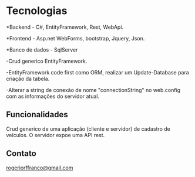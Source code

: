 
# Tecnologias

*Backend -
C#, EntityFramework, Rest, WebApi.

*Frontend -
Asp.net WebForms, bootstrap, Jquery, Json.

*Banco de dados -
SqlServer

-Crud generico EntityFramework.

-EntityFramework code first como ORM, realizar um Update-Database para criação da tabela.

-Alterar a string de conexão de nome "connectionString" no web.config com as informações do servidor atual.

## Funcionalidades
Crud generico de uma aplicação (cliente e servidor) de cadastro de veículos. O servidor expoe uma API rest.

## Contato
rogeriorffranco@gmail.com
